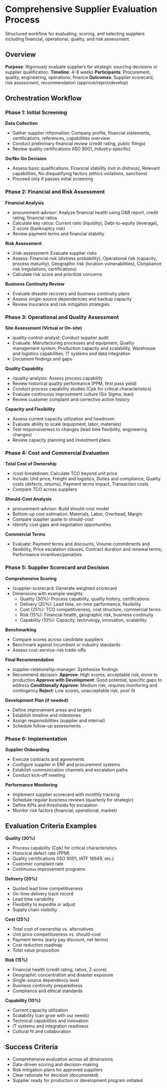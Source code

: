 # Comprehensive Supplier Evaluation Process

Structured workflow for evaluating, scoring, and selecting suppliers including financial, operational, quality, and risk assessment.

## Overview

**Purpose**: Rigorously evaluate suppliers for strategic sourcing decisions or supplier qualification.
**Timeline**: 4-8 weeks
**Participants**: Procurement, quality, engineering, operations, finance
**Outcomes**: Supplier scorecard, risk assessment, recommendation (approve/reject/develop)

## Orchestration Workflow

### Phase 1: Initial Screening

**Data Collection**
- Gather supplier information: Company profile, financial statements, certifications, references, capabilities overview
- Conduct preliminary financial review (credit rating, public filings)
- Review quality certifications (ISO 9001, industry-specific)

**Go/No-Go Decision**
- Assess basic qualifications: Financial stability (not in distress), Relevant capabilities, No disqualifying factors (ethics violations, sanctions)
- Proceed only if passes initial screening

### Phase 2: Financial and Risk Assessment

**Financial Analysis**
- procurement-advisor: Analyze financial health using D&B report, credit rating, financial ratios
- Calculate key ratios: Current ratio (liquidity), Debt-to-equity (leverage), Z-score (bankruptcy risk)
- Review payment terms and financial stability

**Risk Assessment**
- /risk-assessment: Evaluate supplier risks
- Assess: Financial risk (distress probability), Operational risk (capacity, process maturity), Geographic risk (location vulnerabilities), Compliance risk (regulations, certifications)
- Calculate risk score and prioritize concerns

**Business Continuity Review**
- Evaluate disaster recovery and business continuity plans
- Assess single-source dependencies and backup capacity
- Review insurance and risk mitigation strategies

### Phase 3: Operational and Quality Assessment

**Site Assessment (Virtual or On-site)**
- quality-control-analyst: Conduct supplier audit
- Evaluate: Manufacturing processes and equipment, Quality management system, Production capacity and scalability, Warehouse and logistics capabilities, IT systems and data integration
- Document findings and gaps

**Quality Capability**
- /quality-analysis: Assess process capability
- Review historical quality performance (PPM, first pass yield)
- Conduct process capability studies (Cpk for critical characteristics)
- Evaluate continuous improvement culture (Six Sigma, lean)
- Review customer complaint and corrective action history

**Capacity and Flexibility**
- Assess current capacity utilization and headroom
- Evaluate ability to scale (equipment, labor, materials)
- Test responsiveness to changes (lead time flexibility, engineering changes)
- Review capacity planning and investment plans

### Phase 4: Cost and Commercial Evaluation

**Total Cost of Ownership**
- /cost-breakdown: Calculate TCO beyond unit price
- Include: Unit price, Freight and logistics, Duties and compliance, Quality costs (defects, returns), Payment terms impact, Transaction costs
- Compare TCO across suppliers

**Should-Cost Analysis**
- procurement-advisor: Build should-cost model
- Bottom-up cost estimation: Materials, Labor, Overhead, Margin
- Compare supplier quote to should-cost
- Identify cost gaps and negotiation opportunities

**Commercial Terms**
- Evaluate: Payment terms and discounts, Volume commitments and flexibility, Price escalation clauses, Contract duration and renewal terms, Performance incentives/penalties

### Phase 5: Supplier Scorecard and Decision

**Comprehensive Scoring**
- /supplier-scorecard: Generate weighted scorecard
- Dimensions with example weights:
  - Quality (30%): Process capability, quality history, certifications
  - Delivery (20%): Lead time, on-time performance, flexibility
  - Cost (25%): TCO competitiveness, cost structure, commercial terms
  - Risk (15%): Financial health, geographic risk, business continuity
  - Capability (10%): Capacity, technology, innovation, scalability

**Benchmarking**
- Compare scores across candidate suppliers
- Benchmark against incumbent or industry standards
- Assess cost-service-risk trade-offs

**Final Recommendation**
- supplier-relationship-manager: Synthesize findings
- Recommend decision: **Approve**: High scores, acceptable risk, move to production
  **Approve with Development**: Good potential, specific gaps to address
  **Conditionally Approve**: Medium risk, requires monitoring and contingency
  **Reject**: Low scores, unacceptable risk, poor fit

**Development Plan (if needed)**
- Define improvement areas and targets
- Establish timeline and milestones
- Assign responsibilities (supplier and internal)
- Schedule follow-up assessments

### Phase 6: Implementation

**Supplier Onboarding**
- Execute contracts and agreements
- Configure supplier in ERP and procurement systems
- Establish communication channels and escalation paths
- Conduct kick-off meeting

**Performance Monitoring**
- Implement supplier scorecard with monthly tracking
- Schedule regular business reviews (quarterly for strategic)
- Define KPIs and thresholds for escalation
- Monitor risk factors (financial, operational, market)

## Evaluation Criteria Examples

**Quality (30%)**
- Process capability (Cpk) for critical characteristics
- Historical defect rate (PPM)
- Quality certifications (ISO 9001, IATF 16949, etc.)
- Customer complaint rate
- Continuous improvement programs

**Delivery (20%)**
- Quoted lead time competitiveness
- On-time delivery track record
- Lead time variability
- Flexibility to expedite or adjust
- Supply chain visibility

**Cost (25%)**
- Total cost of ownership vs. alternatives
- Unit price competitiveness vs. should-cost
- Payment terms (early pay discount, net terms)
- Cost reduction roadmap
- Total value proposition

**Risk (15%)**
- Financial health (credit rating, ratios, Z-score)
- Geographic concentration and disaster exposure
- Single-source dependency level
- Business continuity preparedness
- Compliance and ethical standards

**Capability (10%)**
- Current capacity utilization
- Scalability (can grow with our needs)
- Technical capabilities and innovation
- IT systems and integration readiness
- Cultural fit and collaboration

## Success Criteria

- Comprehensive evaluation across all dimensions
- Data-driven scoring and decision-making
- Risk mitigation plans for approved suppliers
- Clear rationale for decision (documented)
- Supplier ready for production or development program initiated
